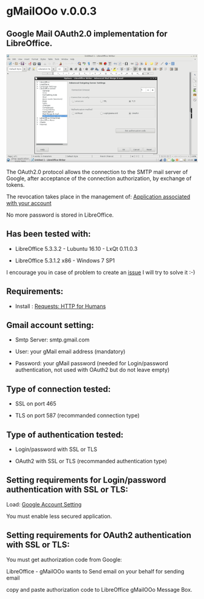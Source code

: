 # gMailOOo v.0.0.3

## Google Mail OAuth2.0 implementation for LibreOffice.

![gMailOOo screenshot](gMailOOo.png)


The OAuth2.0 protocol allows the connection to the SMTP mail server of Google, after acceptance of the connection authorization, by exchange of tokens.

The revocation takes place in the management of: [Application associated with your account](https://myaccount.google.com/security?utm_source=OGB#connectedapps)

No more password is stored in LibreOffice.

## Has been tested with:
	
* LibreOffice 5.3.3.2 - Lubuntu 16.10 -  LxQt 0.11.0.3

* LibreOffice 5.3.1.2 x86 - Windows 7 SP1

I encourage you in case of problem to create an [issue](https://github.com/prrvchr/gContactOOo/issues/new)
I will try to solve it :-)

## Requirements:

* Install : [Requests: HTTP for Humans](http://docs.python-requests.org/en/master/user/install/)
	

## Gmail account setting: 

* Smtp Server: smtp.gmail.com

* User: your gMail email address (mandatory)

* Password: your gMail password (needed for Login/password authentication, not used with OAuth2 but do not leave empty)

## Type of connection tested:

* SSL on port 465

* TLS on port 587 (recommanded connection type)

## Type of authentication tested:

* Login/password  with SSL or TLS

* OAuth2 with SSL or TLS (recommanded authentication type)

## Setting requirements for Login/password authentication with SSL or TLS:

Load: [Google Account Setting](https://myaccount.google.com/security?utm_source=OGB#connectedapps)

You must enable less secured application.

## Setting requirements for OAuth2 authentication with SSL or TLS:

You must get authorization code from Google:

LibreOffice - gMailOOo wants to Send email on your behalf for sending email

copy and paste authorization code to LibreOffice gMailOOo Message Box.
